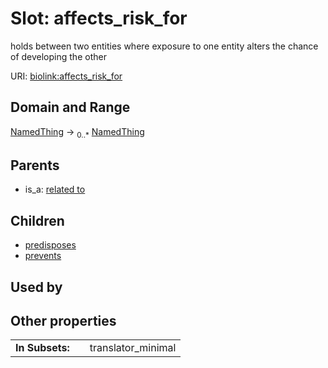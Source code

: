 
# Slot: affects_risk_for


holds between two entities where exposure to one entity alters the chance of developing the other

URI: [biolink:affects_risk_for](https://w3id.org/biolink/vocab/affects_risk_for)


## Domain and Range

[NamedThing](NamedThing.md) &#8594;  <sub>0..\*</sub> [NamedThing](NamedThing.md)

## Parents

 *  is_a: [related to](related_to.md)

## Children

 *  [predisposes](predisposes.md)
 *  [prevents](prevents.md)

## Used by


## Other properties

|  |  |  |
| --- | --- | --- |
| **In Subsets:** | | translator_minimal |

